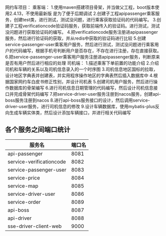 网约车项目：
乘客端：
1.使用maven搭建项目骨架，并当做父工程，boot版本使用2.4.13，不使用最新版
是为了便于后期调试
2.创建子工程apipassenger乘客服务，创建test类，进行测试，测试没问题，进行乘客获取验证码的代码编写。
3.创建子工程verificationcode验证码服务，获取前端传入的验证码。进行测试，测试没问题进行获取验证码的编写。
4.把verificationcode服务注册进apipassenger服务，然后进行验证码的获取，并从redis中获取的验证码进行比较
5.创建service-passenger-user乘客用户服务，然后进行测试，测试没问题进行乘客用户的代码编写，根据手机号判断用户是否存在，不存在进行注册，存在直接获取。
6.把service-passenger-user乘客用户服务注册进apipassenger服务，判断原来是否有用户然后进行相应的处理
司机端：
1.描述乘客下单前置的功能介绍
2.介绍司机和车辆的关系以及司机信息录入的一个时序图
3.司机信息地区国标的拉取，设计地区字典表并创建表，并实用程序操作地区的字典表然后插入数据库中
4.根据国家网约车白皮书修正性别，并设计司机表
5.创建司机用户服务，然后进行操作数据库的骨架编写
6.进行司机信息日期管理的代码编写，然后设计司机信息接口并完成骨架代码编写
7.把service-driver-user服务注册到nacos服务，创建api-boss服务注册到nacos
8.进行api-boss服务接口的设计，然后调用service-driver-user服务，进行司机信息的修改
9.设计车辆数据库，使用mybatis-plus反向生成车辆实体类，然后设计添加车辆接口，并进行相关代码编写


## 各个服务之间端口统计

| 服务名                      | 端口名  |
|--------------------------|------|
| api-passenger            | 8081 |
| service-verificationcode | 8082 |
| service-passenger-user   | 8083 |
| service-price            | 8084 |
| service-map              | 8085 |
| service-driver-user      | 8086 |
| service-order            | 8089 |
| api-boss                 | 8087 |
| api-driver               | 8088 |
| sse-driver-client-web    | 9000 |

